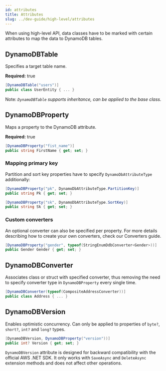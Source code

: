 ```yaml
---
id: attributes
title: Attributes
slug: ../dev-guide/high-level/attributes
---
```


When using high-level API, data classes have to be marked with certain attributes to map the data to DynamoDB tables.

## DynamoDBTable

Specifies a target table name.

**Required:** true

```csharp
[DynamoDBTable("users")]
public class UserEntity { ... }
```

Note: *`DynamoDBTable` supports inheritance, can be applied to the base class.*

## DynamoDBProperty

Maps a property to the DynamoDB attribute.

**Required:** true

```csharp
[DynamoDBProperty("fist_name")]
public string FirstName { get; set; }
```

### Mapping primary key

Partition and sort key properties have to specify `DynamoDbAttributeType` additionally:

```csharp
[DynamoDBProperty("pk", DynamoDbAttributeType.PartitionKey)]
public string Pk { get; set; }

[DynamoDBProperty("sk", DynamoDbAttributeType.SortKey)]
public string Sk { get; set; }
```

### Custom converters

An optional converter can also be specified per property. For more details describing how to create your own converters, check our Converters guide.

```csharp
[DynamoDBProperty("gender", typeof(StringEnumDdbConverter<Gender>))]
public Gender Gender { get; set; }
```

## DynamoDBConverter

Associates class or struct with specified converter, thus removing the need to specify converter type in `DynamoDBProperty` every single time.

```csharp
[DynamoDBConverter(typeof(CompositeAddressConverter))]
public class Address { ... }
```

## DynamoDBVersion

Enables optimistic concurrency. Can only be applied to properties of `byte?`, `short?`, `int?` and `long?` types.

```csharp
[DynamoDBVersion, DynamoDBProperty("version"))]
public int? Version { get; set; }
```

`DynamoDBVersion` attribute is designed for backward compatibility with the official AWS .NET SDK.
It only works with `SaveAsync` and `DeleteAsync` extension methods and does not affect other operations.
